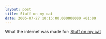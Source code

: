 ```yaml
---
layout: post
title: Stuff on my cat
date: 2005-07-27 10:15:00.000000000 +01:00
---
```

What the internet was made for: <a href="http://www.stuffonmycat.com/">Stuff on my cat</a>

